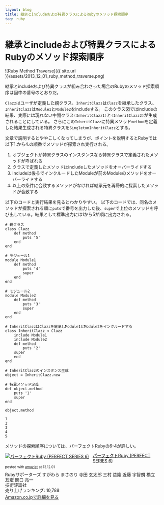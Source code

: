 ```yaml
---
layout: blog
title: 継承とincludeおよび特異クラスによるRubyのメソッド探索順序
tag: ruby
---
```


# 継承とincludeおよび特異クラスによるRubyのメソッド探索順序

![Ruby Method Traverse]({{ site.url }}/assets/2013_12_01_ruby_method_traverse.png)

継承とincludeおよび特異クラスが組み合わさった場合のRubyのメソッド探索順序は図中の番号のとおりだ。

`Clazz`はユーザが定義した親クラス、`InheritClazz`は`Clazz`を継承したクラス、`InheritClazz`は`Module1`と`Module2`をincludeする。
このクラス図ではincludeの結果、実際には現れない中間クラス`(InheritClazz1)`と`(InheritClazz2)`が生成されることにしている。
さらにこの`InheritClazz`に特異メソッド`method`を定義した結果生成される特異クラスを`SingletonInheritClazz`とする。

文章で説明するとややこしくなってしまうが、ポイントを説明するとRubyでは以下1.から4.の順番でメソッドが探索され実行される。

1. オブジェクトが特異クラスのインスタンスなら特異クラスで定義されたメソッドが呼ばれる
2. クラスで定義したメソッドはincludeしたメソッドをオーバーライドする
3. includeは後ろでインクルードしたModuleが前のModuleのメソッドをオーバーライドする
4. 以上の条件に合致するメソッドがなければ継承元を再帰的に探索したメソッドが合致する

以下のコードと実行結果を見るとわかりやすい。
以下のコードでは、同名のメソッドが探索される順に`puts`で番号を出力した後、`super`で上位のメソッドを呼び出している。結果として標準出力には1から5が順に出力される。

~~~~
# 親クラス
class Clazz
	def method
		puts '5'
	end
end

# モジュール1
module Module1
	def method
		puts '4'
		super
	end
end

# モジュール2
module Module2
	def method
		puts '3'
		super
	end
end

# InheritClazzはClazzを継承しModule1とModule2をインクルードする
class InheritClazz < Clazz
	include Module1
	include Module2
	def method
		puts '2'
	super
	end
end

# InheritClazzのインスタンス生成
object = InheritClazz.new

# 特異メソッド定義
def object.method
	puts '1'
	super
end

object.method
~~~~

~~~~
1
2
3
4
5
~~~~

メソッドの探索順序については、パーフェクトRubyの6-4が詳しい。

<div class="amazlet-box" style="margin-bottom:0px;"><div class="amazlet-image" style="float:left;margin:0px 12px 1px 0px;"><a href="http://www.amazon.co.jp/exec/obidos/ASIN/4774158798/xmisao-22/ref=nosim/" name="amazletlink" target="_blank"><img src="http://ecx.images-amazon.com/images/I/51K0jUf%2BiEL._SL160_.jpg" alt="パーフェクトRuby (PERFECT SERIES 6)" style="border: none;" /></a></div><div class="amazlet-info" style="line-height:120%; margin-bottom: 10px"><div class="amazlet-name" style="margin-bottom:10px;line-height:120%"><a href="http://www.amazon.co.jp/exec/obidos/ASIN/4774158798/xmisao-22/ref=nosim/" name="amazletlink" target="_blank">パーフェクトRuby (PERFECT SERIES 6)</a><div class="amazlet-powered-date" style="font-size:80%;margin-top:5px;line-height:120%">posted with <a href="http://www.amazlet.com/" title="amazlet" target="_blank">amazlet</a> at 13.12.01</div></div><div class="amazlet-detail">Rubyサポーターズ すがわら まさのり 寺田 玄太郎 三村 益隆 近藤 宇智朗 橋立 友宏 関口 亮一 <br />技術評論社 <br />売り上げランキング: 10,788<br /></div><div class="amazlet-sub-info" style="float: left;"><div class="amazlet-link" style="margin-top: 5px"><a href="http://www.amazon.co.jp/exec/obidos/ASIN/4774158798/xmisao-22/ref=nosim/" name="amazletlink" target="_blank">Amazon.co.jpで詳細を見る</a></div></div></div><div class="amazlet-footer" style="clear: left"></div></div>
